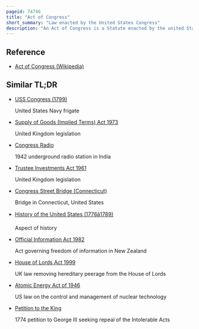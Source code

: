 ```yaml
---
pageid: 74746
title: "Act of Congress"
short_summary: "Law enacted by the United States Congress"
description: "An Act of Congress is a Statute enacted by the united States Congress. Acts may only apply to Individuals or to the Public. For a Bill to become an Act, the Text must pass through both Houses with a Majority, then be either signed into Law by the President of the United States, be left unsigned for ten Days while Congress remains in Session, or, if vetoed by the President, receive a congressional Override from 2⁄3 of both Houses."
---
```


## Reference

- [Act of Congress (Wikipedia)](https://en.wikipedia.org/?curid=74746)

## Similar TL;DR

- [USS Congress (1799)](/tldr/en/uss-congress-1799)

  United States Navy frigate

- [Supply of Goods (Implied Terms) Act 1973](/tldr/en/supply-of-goods-implied-terms-act-1973)

  United Kingdom legislation

- [Congress Radio](/tldr/en/congress-radio)

  1942 underground radio station in India

- [Trustee Investments Act 1961](/tldr/en/trustee-investments-act-1961)

  United Kingdom legislation

- [Congress Street Bridge (Connecticut)](/tldr/en/congress-street-bridge-connecticut)

  Bridge in Connecticut, United States

- [History of the United States (1776â1789)](/tldr/en/history-of-the-united-states-17761789)

  Aspect of history

- [Official Information Act 1982](/tldr/en/official-information-act-1982)

  Act governing freedom of information in New Zealand

- [House of Lords Act 1999](/tldr/en/house-of-lords-act-1999)

  UK law removing hereditary peerage from the House of Lords

- [Atomic Energy Act of 1946](/tldr/en/atomic-energy-act-of-1946)

  US law on the control and management of nuclear technology

- [Petition to the King](/tldr/en/petition-to-the-king)

  1774 petition to George III seeking repeal of the Intolerable Acts
